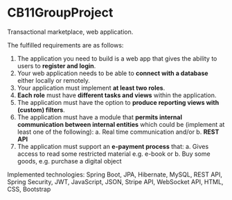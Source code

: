 # CB11GroupProject
Transactional marketplace, web application.

The fulfilled requirements are as follows:
1. The application you need to build is a web app that gives the ability to users to **register and login**.
2. Your web application needs to be able to **connect with a database** either locally or remotely.
3. Your application must implement **at least two roles**.
4. **Each role** must have **different tasks and views** within the application.
5. The application must have the option to **produce reporting views with (custom) filters**.
6. The application must have a module that **permits internal communication between internal entities**
   which could be (implement at least one of the following): a. Real time communication and/or   b. **REST API**
7. The application must support an **e-payment process** that:
   a. Gives access to read some restricted material e.g. e-book or
   b. Buy some goods, e.g. purchase a digital object

Implemented technologies: Spring Boot, JPA, Hibernate, MySQL, REST API, Spring Security, JWT, JavaScript, JSON, Stripe API, WebSocket API, HTML, CSS, Bootstrap
